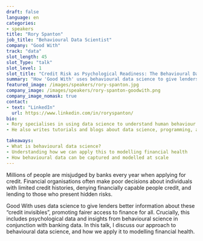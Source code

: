 ```yaml
---
draft: false
language: en
categories:
- speakers
title: "Rory Spanton"
job_title: "Behavioural Data Scientist"
company: "Good With"
track: "data"
slot_length: 45
slot_Type: "talk"
slot_level: 1
slot_title: "Credit Risk as Psychological Readiness: The Behavioural Data Science of Financial Health"
summary: "How 'Good With' uses behavioural data science to give lenders better information about “credit invisibles”, promoting fairer access to finance for all"
featured_image: /images/speakers/rory-spanton.jpg
company_image: /images/speakers/rory-spanton-goodwith.png
company_image_nomask: true
contact:
- text: "LinkedIn"
  url: https://www.linkedin.com/in/roryspanton/
bio:
- Rory specialises in using data science to understand human behaviour. He holds a PhD in psychology, following a track record of research publications investigating memory with statistical models. Now, in his current role at Good With, he helps to create data-focused products that deliver deep and reliable insights about financial health.
- He also writes tutorials and blogs about data science, programming, and more for online publications like Towards Data Science and Built In.

takeaways:
- What is behavioural data science?
- Understanding how we can apply this to modelling financial health
- How behavioural data can be captured and modelled at scale
---
```


Millions of people are misjudged by banks every year when applying for credit. Financial organisations often make poor decisions about individuals with limited credit histories, denying financially capable people credit, and lending to those who present hidden risks.

Good With uses data science to give lenders better information about these “credit invisibles”, promoting fairer access to finance for all. Crucially, this includes psychological data and insights from behavioural science in conjunction with banking data. In this talk, I discuss our approach to behavioural data science, and how we apply it to modelling financial health.
